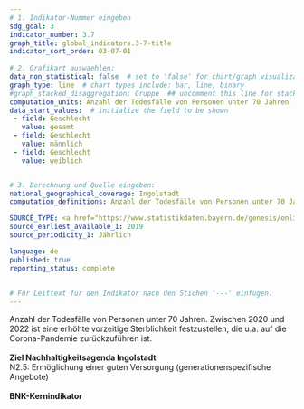 ```yaml
---
# 1. Indikator-Nummer eingeben 
sdg_goal: 3 
indicator_number: 3.7
graph_title: global_indicators.3-7-title
indicator_sort_order: 03-07-01
 
# 2. Grafikart auswaehlen: 
data_non_statistical: false  # set to 'false' for chart/graph visualization 
graph_type: line  # chart types include: bar, line, binary 
#graph_stacked_disaggregation: Gruppe  ## uncomment this line for stacked bars. eplace 'Geschlecht' with the field of aggregation. 
computation_units: Anzahl der Todesfälle von Personen unter 70 Jahren
data_start_values:  # initialize the field to be shown  
 - field: Geschlecht 
   value: gesamt 
 - field: Geschlecht 
   value: männlich
 - field: Geschlecht 
   value: weiblich


# 3. Berechnung und Quelle eingeben: 
national_geographical_coverage: Ingolstadt
computation_definitions: Anzahl der Todesfälle von Personen unter 70 Jahren

SOURCE_TYPE: <a href="https://www.statistikdaten.bayern.de/genesis/online?operation=statistic&levelindex=0&levelid=1723467462443&code=12613#abreadcrumb">Bayer. Landesamt für Statistik</a>   # data source  
source_earliest_available_1: 2019
source_periodicity_1: Jährlich

language: de   
published: true 
reporting_status: complete
 
 
# Für Leittext für den Indikator nach den Stichen '---' einfügen. 
---
```

Anzahl der Todesfälle von Personen unter 70 Jahren. Zwischen 2020 und 2022 ist eine erhöhte vorzeitige Sterblichkeit festzustellen, die  u.a. auf die Corona-Pandemie zurückzuführen ist. <br> 
<br>
<b>Ziel Nachhaltigkeitsagenda Ingolstadt</b><br>
N2.5: Ermöglichung einer guten Versorgung (generationenspezifische Angebote) <br>
<br>
<b>BNK-Kernindikator</b>

